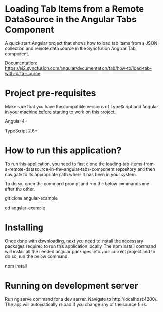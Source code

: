 # Loading Tab Items from a Remote DataSource in the Angular Tabs Component

A quick start Angular project that shows how to load tab items from a JSON collection and remote data source in the Syncfusion Angular Tab component.

Documentation: https://ej2.syncfusion.com/angular/documentation/tab/how-to/load-tab-with-data-source

# Project pre-requisites

Make sure that you have the compatible versions of TypeScript and Angular in your machine before starting to work on this project.

Angular 4+

TypeScript 2.6+

# How to run this application?

To run this application, you need to first clone the loading-tab-items-from-a-remote-datasource-in-the-angular-tabs-component repository and then navigate to its appropriate path where it has been in your system.

To do so, open the command prompt and run the below commands one after the other.

git clone angular-example

cd angular-example

# Installing

Once done with downloading, next you need to install the necessary packages required to run this application locally. The npm install command will install all the needed angular packages into your current project and to do so, run the below command.

npm install

# Running on development server

Run ng serve command for a dev server. Navigate to http://localhost:4200/. The app will automatically reload if you change any of the source files.


